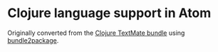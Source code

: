 # Clojure language support in Atom

Originally converted from the [Clojure TextMate bundle](https://github.com/mmcgrana/textmate-clojure)
using [bundle2package](https://github.com/atom/bundle2package).
